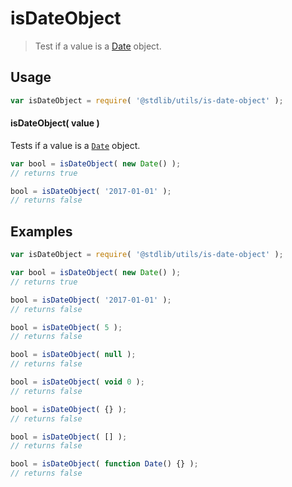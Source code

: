 # isDateObject

> Test if a value is a [Date][date-object] object.


<section class="usage">

## Usage

``` javascript
var isDateObject = require( '@stdlib/utils/is-date-object' );
```


#### isDateObject( value )

Tests if a value is a [`Date`][date-object] object.

``` javascript
var bool = isDateObject( new Date() );
// returns true

bool = isDateObject( '2017-01-01' );
// returns false
```

</section>

<!-- /.usage -->


<section class="examples">

## Examples

``` javascript
var isDateObject = require( '@stdlib/utils/is-date-object' );

var bool = isDateObject( new Date() );
// returns true

bool = isDateObject( '2017-01-01' );
// returns false

bool = isDateObject( 5 );
// returns false

bool = isDateObject( null );
// returns false

bool = isDateObject( void 0 );
// returns false

bool = isDateObject( {} );
// returns false

bool = isDateObject( [] );
// returns false

bool = isDateObject( function Date() {} );
// returns false
```

</section>

<!-- /.examples -->


<section class="links">

[date-object]: https://developer.mozilla.org/en-US/docs/Web/JavaScript/Reference/Global_Objects/Date

</section>

<!-- /.links -->

